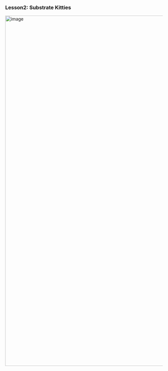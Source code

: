 ### Lesson2: Substrate Kitties

<img width="1118" alt="image" src="https://github.com/dylan-nm/substrate-advnce-learning/assets/41264413/58e8b787-bae4-4e45-9330-87965439ac41">
